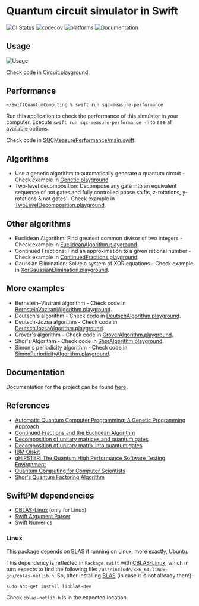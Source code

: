 # Quantum circuit simulator in Swift

[![CI Status](https://github.com/indisoluble/SwiftQuantumComputing/workflows/build/badge.svg?branch=master)](https://github.com/indisoluble/SwiftQuantumComputing/actions?query=branch%3Amaster)
[![codecov](https://codecov.io/gh/indisoluble/SwiftQuantumComputing/branch/master/graph/badge.svg)](https://codecov.io/gh/indisoluble/SwiftQuantumComputing)
![platforms](https://img.shields.io/badge/platform-iOS%20%7C%20macOS%20%7C%20Linux-lightgrey.svg)
[![Documentation](https://indisoluble.github.io/SwiftQuantumComputing/badge.svg)](https://indisoluble.github.io/SwiftQuantumComputing)

## Usage

![Usage](https://raw.githubusercontent.com/indisoluble/SwiftQuantumComputing/master/Images/Usage.jpg)

Check code in [Circuit.playground](https://github.com/indisoluble/SwiftQuantumComputing/tree/master/Playground/Usage/Circuit.playground/Contents.swift).

## Performance

```zsh
~/SwiftQuantumComputing % swift run sqc-measure-performance
```

Run this application to check the performance of this simulator in your computer. Execute `swift run sqc-measure-performance -h` to see all available options.

Check code in [SQCMeasurePerformance/main.swift](https://github.com/indisoluble/SwiftQuantumComputing/tree/master/Sources/SQCMeasurePerformance/main.swift).

## Algorithms

* Use a genetic algorithm to automatically generate a quantum circuit - Check example in [Genetic.playground](https://github.com/indisoluble/SwiftQuantumComputing/tree/master/Playground/Usage/Genetic.playground/Contents.swift).
* Two-level decomposition: Decompose any gate into an equivalent sequence of not gates and fully controlled phase shifts, z-rotations, y-rotations & not gates - Check example in [TwoLevelDecomposition.playground](https://github.com/indisoluble/SwiftQuantumComputing/tree/master/Playground/Usage/TwoLevelDecomposition.playground/Contents.swift).

## Other algorithms

* Euclidean Algorithm: Find greatest common divisor of two integers - Check example in [EuclideanAlgorithm.playground](https://github.com/indisoluble/SwiftQuantumComputing/tree/master/Playground/Usage/EuclideanAlgorithm.playground/Contents.swift).
* Continued Fractions: Find an approximation to a given rational number - Check example in [ContinuedFractions.playground](https://github.com/indisoluble/SwiftQuantumComputing/tree/master/Playground/Usage/ContinuedFractions.playground/Contents.swift).
* Gaussian Elimination: Solve a system of XOR equations - Check example in [XorGaussianElimination.playground](https://github.com/indisoluble/SwiftQuantumComputing/tree/master/Playground/Usage/XorGaussianElimination.playground/Contents.swift).

## More examples

* Bernstein–Vazirani algorithm - Check code in [BernsteinVaziraniAlgorithm.playground](https://github.com/indisoluble/SwiftQuantumComputing/tree/master/Playground/Example/BernsteinVaziraniAlgorithm.playground/Contents.swift).
* Deutsch's algorithm - Check code in [DeutschAlgorithm.playground](https://github.com/indisoluble/SwiftQuantumComputing/tree/master/Playground/Example/DeutschAlgorithm.playground/Contents.swift).
* Deutsch-Jozsa algorithm - Check code in [DeutschJozsaAlgorithm.playground](https://github.com/indisoluble/SwiftQuantumComputing/tree/master/Playground/Example/DeutschJozsaAlgorithm.playground/Contents.swift).
* Grover's algorithm - Check code in [GroverAlgorithm.playground](https://github.com/indisoluble/SwiftQuantumComputing/tree/master/Playground/Example/GroverAlgorithm.playground/Contents.swift).
* Shor's Algorithm - Check code in [ShorAlgorithm.playground](https://github.com/indisoluble/SwiftQuantumComputing/tree/master/Playground/Example/ShorAlgorithm.playground/Contents.swift).
* Simon's periodicity algorithm - Check code in [SimonPeriodicityAlgorithm.playground](https://github.com/indisoluble/SwiftQuantumComputing/tree/master/Playground/Example/SimonPeriodicityAlgorithm.playground/Contents.swift).

## Documentation

Documentation for the project can be found [here](https://indisoluble.github.io/SwiftQuantumComputing).

## References

* [Automatic Quantum Computer Programming: A Genetic Programming Approach](https://www.amazon.com/Automatic-Quantum-Computer-Programming-Approach/dp/038736496X)
* [Continued Fractions and the Euclidean Algorithm](https://www.math.u-bordeaux.fr/~pjaming/M1/exposes/MA2.pdf)
* [Decomposition of unitary matrices and quantum gates](https://arxiv.org/abs/1210.7366)
* [Decomposition of unitary matrix into quantum gates](https://github.com/fedimser/quantum_decomp/blob/master/res/Fedoriaka2019Decomposition.pdf)
* [IBM Qiskit](https://github.com/Qiskit/qiskit-terra)
* [qHiPSTER: The Quantum High Performance Software Testing Environment](https://arxiv.org/abs/1601.07195)
* [Quantum Computing for Computer Scientists](https://www.amazon.com/Quantum-Computing-Computer-Scientists-Yanofsky/dp/0521879965)
* [Shor's Quantum Factoring Algorithm](https://arxiv.org/abs/quant-ph/0010034)

## SwiftPM dependencies

* [CBLAS-Linux](https://github.com/indisoluble/CBLAS-Linux) (only for Linux)
* [Swift Argument Parser](https://github.com/apple/swift-argument-parser)
* [Swift Numerics](https://github.com/apple/swift-numerics)

### Linux

This package depends on [BLAS](http://www.netlib.org/blas/) if running on Linux, more exactly, [Ubuntu](https://www.ubuntu.com).

This dependency is reflected in `Package.swift` with [CBLAS-Linux](https://github.com/indisoluble/CBLAS-Linux), which in turn expects to find the following file: `/usr/include/x86_64-linux-gnu/cblas-netlib.h`. So, after installing [BLAS](http://www.netlib.org/blas/) (in case it is not already there):

```
sudo apt-get install libblas-dev
```

Check `cblas-netlib.h` is in the expected location.
